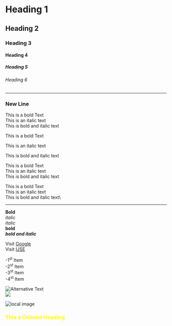 # Heading 1
## Heading 2
### Heading 3
#### Heading 4
##### Heading 5 
###### Heading 6


<hr>

### New Line

This is a bold Text <br>
This is an italic text <br>
This is bold and italic text <br>

This is a bold Text

This is an italic text

This is bold and italic text

This is a bold Text    
This is an italic text  
This is bold and italic text  

This is a bold Text\
This is an italic text\
This is bold and italic text\

<hr>

**Bold**  
*italic*  
_italic_  
__bold__  
***bold and italic***

Visit [Google](google.com)  
Visit [IJSE](ijse.lk)  

-1<sup>st</sup> Item  
-2<sup>st</sup> Item  
-3<sup>st</sup> Item  
-4<sup>st</sup> Item  

![Alternative Text](https://www.google.co.uk/images/branding/googlelogo/1x/googlelogo_light_color_272x92dp.png)  
<img src="https://www.google.co.uk/images/branding/googlelogo/1x/googlelogo_light_color_272x92dp.png">  

![local image](img/DSC_0564.jpg)  

### <span style = "color:yellow"> This  a Colored Heading</span>  






